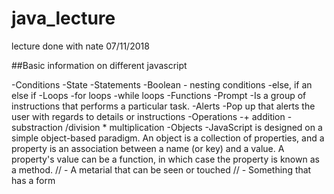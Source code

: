 # java_lecture
lecture done with nate 07/11/2018

##Basic information on different javascript

-Conditions 
    -State
    -Statements
    -Boolean
    - nesting conditions
    -else, if an else if
-Loops
    -for loops
    -while loops
-Functions
    -Prompt
    -Is a group of instructions that performs a particular task. 
    -Alerts
    -Pop up that alerts the user with regards to details or instructions 
-Operations
    -+ addition
    -substraction
    /division
    * multiplication
-Objects
    -JavaScript is designed on a simple object-based paradigm. An object is a collection of properties, and a property is an association between a name (or key) and a value. A property's value can be a function, in which case the property is known as a method.
    // - A metarial that can be seen or touched 
    // - Something  that has a form